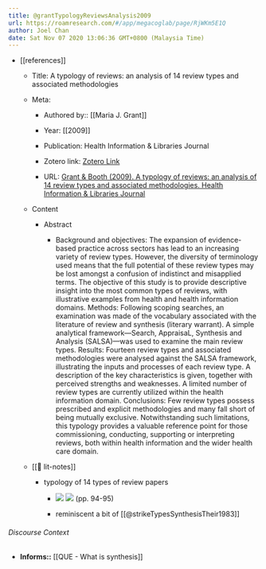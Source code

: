```yaml
---
title: @grantTypologyReviewsAnalysis2009
url: https://roamresearch.com/#/app/megacoglab/page/RjWKm5E1Q
author: Joel Chan
date: Sat Nov 07 2020 13:06:36 GMT+0800 (Malaysia Time)
---
```


- [[references]]

    - Title: A typology of reviews: an analysis of 14 review types and associated methodologies

    - Meta:

        - Authored by:: [[Maria J. Grant]]

        - Year: [[2009]]

        - Publication: Health Information & Libraries Journal

        - Zotero link: [Zotero Link](zotero://select/items/1_E7C5Y5SX)

        - URL: [Grant & Booth (2009). A typology of reviews: an analysis of 14 review types and associated methodologies. Health Information & Libraries Journal](https://onlinelibrary.wiley.com/doi/abs/10.1111/j.1471-1842.2009.00848.x)

    - Content

        - Abstract

            - Background and objectives: The expansion of evidence-based practice across sectors has lead to an increasing variety of review types. However, the diversity of terminology used means that the full potential of these review types may be lost amongst a confusion of indistinct and misapplied terms. The objective of this study is to provide descriptive insight into the most common types of reviews, with illustrative examples from health and health information domains. Methods: Following scoping searches, an examination was made of the vocabulary associated with the literature of review and synthesis (literary warrant). A simple analytical framework—Search, AppraisaL, Synthesis and Analysis (SALSA)—was used to examine the main review types. Results: Fourteen review types and associated methodologies were analysed against the SALSA framework, illustrating the inputs and processes of each review type. A description of the key characteristics is given, together with perceived strengths and weaknesses. A limited number of review types are currently utilized within the health information domain. Conclusions: Few review types possess prescribed and explicit methodologies and many fall short of being mutually exclusive. Notwithstanding such limitations, this typology provides a valuable reference point for those commissioning, conducting, supporting or interpreting reviews, both within health information and the wider health care domain.

    - [[📝 lit-notes]]

        - typology of 14 types of review papers

            - ![](https://firebasestorage.googleapis.com/v0/b/firescript-577a2.appspot.com/o/imgs%2Fapp%2Fmegacoglab%2FqMGhAinLMU.png?alt=media&token=ba37f0ed-d3fa-4cd6-93e3-811d732eabfd)
![](https://firebasestorage.googleapis.com/v0/b/firescript-577a2.appspot.com/o/imgs%2Fapp%2Fmegacoglab%2FVI9rlAjiO-.png?alt=media&token=c97a0132-f353-481c-af4b-efc5dc06853c) (pp. 94-95)

            - reminiscent a bit of [[@strikeTypesSynthesisTheir1983]]

###### Discourse Context

- **Informs::** [[QUE - What is synthesis]]
